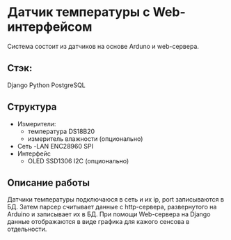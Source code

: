 # Датчик температуры с Web-интерфейсом

Система состоит из датчиков на основе Arduno и web-сервера.

## Стэк:
Django
Python
PostgreSQL 

## Структура
- Измерители: 
    - температура DS18B20
    - измеритель влажности (опционально)
- Сеть
    -LAN ENC28960 SPI
- Интерфейс
    - OLED SSD1306 I2C (опционально)

## Описание работы
Датчики температуры подключаюся в сеть и их ip, port записываются в БД.
Затем парсер считывает данные с http-сервера, развернутого на Arduino и записывает их в БД.
При помощи Web-сервера на Django данные отображаются в виде графика для кажого сенсова в отдельности. 